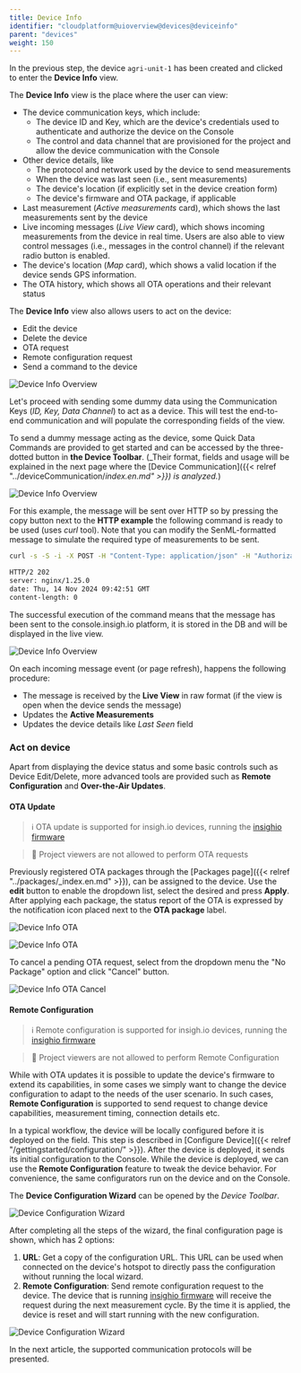 ```yaml
---
title: Device Info
identifier: "cloudplatform@uioverview@devices@deviceinfo"
parent: "devices"
weight: 150
---
```


In the previous step, the device `agri-unit-1` has been created and clicked to enter the **Device Info** view.

The **Device Info** view is the place where the user can view:

- The device communication keys, which include:
  - The device ID and Key, which are the device's credentials used to authenticate and authorize the device on the Console
  - The control and data channel that are provisioned for the project and allow the device communication with the Console
- Other device details, like
  - The protocol and network used by the device to send measurements
  - When the device was last seen (i.e., sent measurements)
  - The device's location (if explicitly set in the device creation form)
  - The device's firmware and OTA package, if applicable
- Last measurement (_Active measurements_ card), which shows the last measurements sent by the device
- Live incoming messages (_Live View_ card), which shows incoming measurements from the device in real time. Users are also able to view control messages (i.e., messages in the control channel) if the relevant radio button is enabled.
- The device's location (_Map_ card), which shows a valid location if the device sends GPS information.
- The OTA history, which shows all OTA operations and their relevant status

The **Device Info** view also allows users to act on the device:

- Edit the device
- Delete the device
- OTA request
- Remote configuration request
- Send a command to the device

![Device Info Overview](/images/console_tutorial/device_info_initial.jpg?width=60pc)

Let's proceed with sending some dummy data using the Communication Keys (_ID, Key, Data Channel_) to act as a device. This will test the end-to-end communication and will populate the corresponding fields of the view.

To send a dummy message acting as the device, some Quick Data Commands are provided to get started and can be accessed by the three-dotted button in **the Device Toolbar**. (_Their format, fields and usage will be explained in the next page where the [Device Communication]({{< relref "../deviceCommunication/_index.en.md" >}}) is analyzed._)

![Device Info Overview](/images/console_tutorial/device_info_quick_commands.jpg)

For this example, the message will be sent over HTTP so by pressing the copy button next to the **HTTP example** the following command is ready to be used (uses _curl_ tool). Note that you can modify the SenML-formatted message to simulate the required type of measurements to be sent.

```bash
curl -s -S -i -X POST -H "Content-Type: application/json" -H "Authorization: 6bb7163b-6edd-42b3-8546-c76693bc2f18" https://console.insigh.io/http/channels/c0e19e84-2570-449e-a68b-00f7457d8447/messages/06c80d38-07a0-4f3a-87ed-ee17232cd7e7  -d '[{"bn":"ffffffff-", "n":"test","u":"V","v":1}]'

HTTP/2 202
server: nginx/1.25.0
date: Thu, 14 Nov 2024 09:42:51 GMT
content-length: 0

```

The successful execution of the command means that the message has been sent to the console.insigh.io platform, it is stored in the DB and will be displayed in the live view.

![Device Info Overview](/images/console_tutorial/device_info_populated.jpg?width=60pc)

On each incoming message event (or page refresh), happens the following procedure:

- The message is received by the **Live View** in raw format (if the view is open when the device sends the message)
- Updates the **Active Measurements**
- Updates the device details like _Last Seen_ field

### Act on device

Apart from displaying the device status and some basic controls such as Device Edit/Delete, more advanced tools are provided such as **Remote Configuration** and **Over-the-Air Updates**.

#### OTA Update

> ℹ️ OTA update is supported for insigh.io devices, running the [insighio firmware](https://github.com/insighio/insighioNode)

> 🔐 Project viewers are not allowed to perform OTA requests

Previously registered OTA packages through the [Packages page]({{< relref "../packages/_index.en.md" >}}), can be assigned to the device.
Use the **edit** button to enable the dropdown list, select the desired and press **Apply**. After applying each package, the status report of the OTA is expressed by the notification icon placed next to the **OTA package** label.

![Device Info OTA](/images/console_tutorial/device_info_ota_list.jpg)

![Device Info OTA](/images/console_tutorial/device_info_ota_applied.jpg)

To cancel a pending OTA request, select from the dropdown menu the "No Package" option and click "Cancel" button.

![Device Info OTA Cancel](/images/console_tutorial/device_info_ota_cancel.jpg)

#### Remote Configuration

> ℹ️ Remote configuration is supported for insigh.io devices, running the [insighio firmware](https://github.com/insighio/insighioNode)

> 🔐 Project viewers are not allowed to perform Remote Configuration

While with OTA updates it is possible to update the device's firmware to extend its capabilities, in some cases we simply want to change the device configuration to adapt to the needs of the user scenario. In such cases, **Remote Configuration** is supported to send request to change device capabilities, measurement timing, connection details etc.

In a typical workflow, the device will be locally configured before it is deployed on the field. This step is described in [Configure Device]({{< relref "/gettingstarted/configuration/" >}}). After the device is deployed, it sends its initial configuration to the Console. While the device is deployed, we can use the **Remote Configuration** feature to tweak the device behavior. For convenience, the same configurators run on the device and on the Console.

The **Device Configuration Wizard** can be opened by the _Device Toolbar_.

![Device Configuration Wizard](/images/console_tutorial/device_info_remote_config_start.jpg)

After completing all the steps of the wizard, the final configuration page is shown, which has 2 options:

1. **URL**: Get a copy of the configuration URL. This URL can be used when connected on the device's hotspot to directly pass the configuration without running the local wizard.
1. **Remote Configuration**: Send remote configuration request to the device. The device that is running [insighio firmware](https://github.com/insighio/insighioNode) will receive the request during the next measurement cycle. By the time it is applied, the device is reset and will start running with the new configuration.

![Device Configuration Wizard](/images/console_tutorial/device_info_remote_config_end.jpg)

In the next article, the supported communication protocols will be presented.
